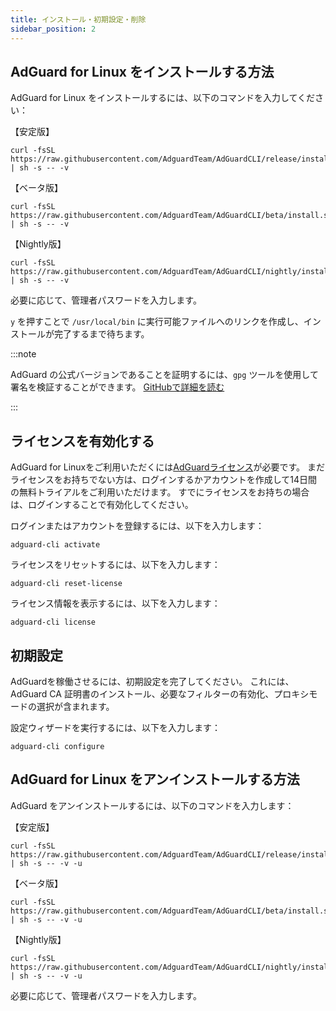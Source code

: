 ```yaml
---
title: インストール・初期設定・削除
sidebar_position: 2
---
```


## AdGuard for Linux をインストールする方法

AdGuard for Linux  をインストールするには、以下のコマンドを入力してください：

【安定版】

```
curl -fsSL https://raw.githubusercontent.com/AdguardTeam/AdGuardCLI/release/install.sh | sh -s -- -v
```

【ベータ版】

```
curl -fsSL https://raw.githubusercontent.com/AdguardTeam/AdGuardCLI/beta/install.sh | sh -s -- -v
```

【Nightly版】

```
curl -fsSL https://raw.githubusercontent.com/AdguardTeam/AdGuardCLI/nightly/install.sh | sh -s -- -v
```

必要に応じて、管理者パスワードを入力します。

`y` を押すことで `/usr/local/bin` に実行可能ファイルへのリンクを作成し、インストールが完了するまで待ちます。

:::note

AdGuard の公式バージョンであることを証明するには、`gpg` ツールを使用して署名を検証することができます。 [GitHubで詳細を読む](https://github.com/AdguardTeam/AdGuardCLI?tab=readme-ov-file#verify-releases)

:::

## ライセンスを有効化する

AdGuard for Linuxをご利用いただくには[AdGuardライセンス](https://adguard.com/license.html)が必要です。 まだライセンスをお持ちでない方は、ログインするかアカウントを作成して14日間の無料トライアルをご利用いただけます。 すでにライセンスをお持ちの場合は、ログインすることで有効化してください。

ログインまたはアカウントを登録するには、以下を入力します：

```
adguard-cli activate
```

ライセンスをリセットするには、以下を入力します：

```
adguard-cli reset-license
```

ライセンス情報を表示するには、以下を入力します：

```
adguard-cli license
```

## 初期設定

AdGuardを稼働させるには、初期設定を完了してください。 これには、AdGuard CA 証明書のインストール、必要なフィルターの有効化、プロキシモードの選択が含まれます。

設定ウィザードを実行するには、以下を入力します：

```
adguard-cli configure
```

## AdGuard for Linux をアンインストールする方法

AdGuard をアンインストールするには、以下のコマンドを入力します：

【安定版】

```
curl -fsSL https://raw.githubusercontent.com/AdguardTeam/AdGuardCLI/release/install.sh | sh -s -- -v -u
```

【ベータ版】

```
curl -fsSL https://raw.githubusercontent.com/AdguardTeam/AdGuardCLI/beta/install.sh | sh -s -- -v -u
```

【Nightly版】

```
curl -fsSL https://raw.githubusercontent.com/AdguardTeam/AdGuardCLI/nightly/install.sh | sh -s -- -v -u
```

必要に応じて、管理者パスワードを入力します。
